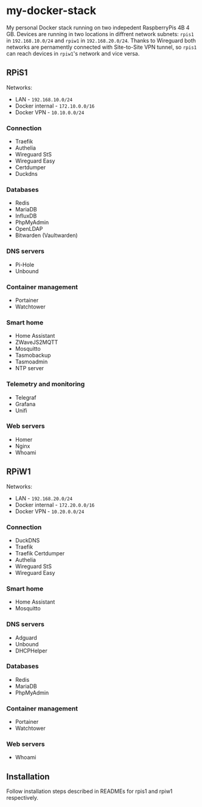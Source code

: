 # my-docker-stack

My personal Docker stack running on two indepedent RaspberryPis 4B 4 GB. Devices are running in two locations 
in diffrent network subnets: `rpis1` in `192.168.10.0/24` and `rpiw1` in `192.168.20.0/24`. Thanks to Wireguard 
both networks are pernamently connected with Site-to-Site VPN tunnel, 
so `rpis1` can reach devices in `rpiw1`'s network and vice versa.

## RPiS1

Networks:
- LAN - `192.168.10.0/24`
- Docker internal - `172.10.0.0/16`
- Docker VPN - `10.10.0.0/24`

### Connection
- Traefik
- Authelia
- Wireguard StS
- Wireguard Easy
- Certdumper
- Duckdns

### Databases
- Redis
- MariaDB
- InfluxDB
- PhpMyAdmin
- OpenLDAP
- Bitwarden (Vaultwarden)

### DNS servers
- Pi-Hole
- Unbound

### Container management
- Portainer
- Watchtower

### Smart home
- Home Assistant
- ZWaveJS2MQTT
- Mosquitto
- Tasmobackup
- Tasmoadmin
- NTP server

### Telemetry and monitoring
- Telegraf
- Grafana
- Unifi

### Web servers
- Homer
- Nginx
- Whoami

## RPiW1

Networks:
- LAN - `192.168.20.0/24`
- Docker internal - `172.20.0.0/16`
- Docker VPN - `10.20.0.0/24`

### Connection
- DuckDNS
- Traefik
- Traefik Certdumper
- Authelia
- Wireguard StS
- Wireguard Easy

### Smart home
- Home Assistant
- Mosquitto

### DNS servers
- Adguard
- Unbound
- DHCPHelper

### Databases
- Redis
- MariaDB
- PhpMyAdmin

### Container management
- Portainer
- Watchtower

### Web servers
- Whoami

## Installation

Follow installation steps described in READMEs for rpis1 and rpiw1 respectively.
